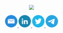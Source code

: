 <p align="center">
    <a href="https://www.youtube.com/watch?v=bxqLsrlakK8">
        <img src="https://img.shields.io/badge/%F0%9F%91%8B-HI%20THERE-orange?style=for-the-badge&labelColor=666666" height="40"/>
    </a>
</p>


<!--
**jmrplens/jmrplens** is a ✨ _special_ ✨ repository because its `README.md` (this file) appears on your GitHub profile.

Here are some ideas to get you started:

- 🔭 I’m currently working on ...
- 🌱 I’m currently learning ...
- 👯 I’m looking to collaborate on ...
- 🤔 I’m looking for help with ...
- 💬 Ask me about ...
- 📫 How to reach me: ...
- 😄 Pronouns: ...
- ⚡ Fun fact: ...
-->

<p align="center">
    <a href="mailto:joreple@upv.es">
        <img src="https://github.com/jmrplens/jmrplens/blob/main/icons/mailicon.svg" alt="E-Mail" height="40" />
    </a>
    <a href="https://www.linkedin.com/in/jmrplens/">
        <img src="https://github.com/jmrplens/jmrplens/blob/main/icons/linkedin.svg" alt="LinkedIn" height="40" />
    </a>
    <a href="https://twitter.com/jmrplens">
        <img src="https://github.com/jmrplens/jmrplens/blob/main/icons/twitter.svg" alt="Twitter" height="40" />
    </a>
    <a href="https://t.me/jmrplens">
        <img src="https://github.com/jmrplens/jmrplens/blob/main/icons/telegra.svg" alt="Telegram" height="40"/>
    </a>
</p>
